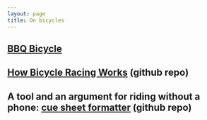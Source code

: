 ```yaml
---
layout: page
title: On bicycles
---
```



## [BBQ Bicycle](https://github.com/grannycart/bbq-bicycle/)

## [How Bicycle Racing Works](https://github.com/grannycart/how-bicycle-racing-works) (github repo)

## A tool and an argument for riding without a phone: [cue sheet formatter](http://github.com/grannycart/cue-sheets/) (github repo)


